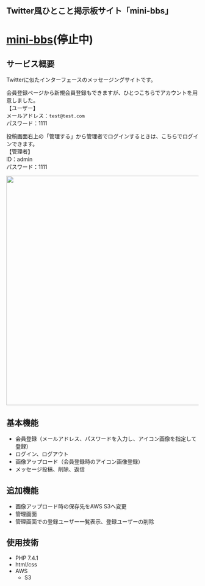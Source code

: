 ## Twitter風ひとこと掲示板サイト「mini-bbs」
# [mini-bbs](https://mini-bbs0710.herokuapp.com/)(停止中)
## サービス概要
Twitterに似たインターフェースのメッセージングサイトです。 

会員登録ページから新規会員登録もできますが、ひとつこちらでアカウントを用意しました。  
【ユーザー】  
メールアドレス：`test@test.com`  
パスワード：1111  

投稿画面右上の「管理する」から管理者でログインするときは、こちらでログインできます。  
【管理者】  
ID：admin  
パスワード：1111

<img src="https://user-images.githubusercontent.com/34031637/133959212-eb697745-9866-4736-8d1f-13a1573fcc7e.jpg" width="600px">

## 基本機能
- 会員登録（メールアドレス、パスワードを入力し、アイコン画像を指定して登録）
- ログイン、ログアウト
- 画像アップロード（会員登録時のアイコン画像登録）
- メッセージ投稿、削除、返信
## 追加機能  
- 画像アップロード時の保存先をAWS S3へ変更
- 管理画面
- 管理画面での登録ユーザー一覧表示、登録ユーザーの削除
## 使用技術
- PHP 7.4.1
- html/css
- AWS
    - S3
